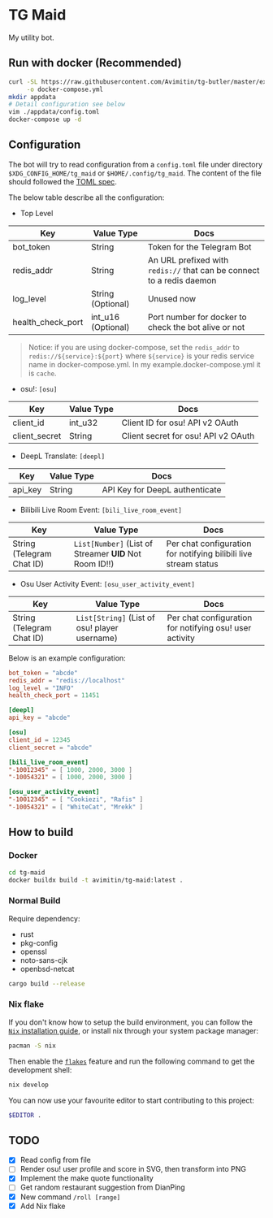 # TG Maid

My utility bot.

## Run with docker (Recommended)

```bash
curl -SL https://raw.githubusercontent.com/Avimitin/tg-butler/master/example.docker-compose.yml \
     -o docker-compose.yml
mkdir appdata
# Detail configuration see below
vim ./appdata/config.toml
docker-compose up -d
```

## Configuration

The bot will try to read configuration from a `config.toml` file under directory
`$XDG_CONFIG_HOME/tg_maid` or `$HOME/.config/tg_maid`. The content of the file
should followed the [TOML spec](https://toml.io/en/).

The below table describe all the configuration:

- Top Level

| Key               | Value Type         | Docs                                                                  |
|-------------------|--------------------|-----------------------------------------------------------------------|
| bot_token         | String             | Token for the Telegram Bot                                            |
| redis_addr        | String             | An URL prefixed with `redis://` that can be connect to a redis daemon |
| log_level         | String (Optional)  | Unused now                                                            |
| health_check_port | int_u16 (Optional) | Port number for docker to check the bot alive or not                  |

> Notice: if you are using docker-compose, set the `redis_addr` to `redis://${service}:${port}` where `${service}`
> is your redis service name in docker-compose.yml. In my example.docker-compose.yml it is `cache`.

- osu!: `[osu]`

| Key           | Value Type | Docs                                |
|---------------|------------|-------------------------------------|
| client_id     | int_u32    | Client ID for osu! API v2 OAuth     |
| client_secret | String     | Client secret for osu! API v2 OAuth |

- DeepL Translate: `[deepl]`

| Key     | Value Type | Docs                           |
|---------|------------|--------------------------------|
| api_key | String     | API Key for DeepL authenticate |

- Bilibili Live Room Event: `[bili_live_room_event]`

| Key                       | Value Type                                              | Docs                                                             |
|---------------------------|---------------------------------------------------------|------------------------------------------------------------------|
| String (Telegram Chat ID) | `List[Number]` (List of Streamer **UID** Not Room ID!!) | Per chat configuration for notifying bilibili live stream status |


- Osu User Activity Event: `[osu_user_activity_event]`

| Key                       | Value Type                                    | Docs                                                    |
|---------------------------|-----------------------------------------------|---------------------------------------------------------|
| String (Telegram Chat ID) | `List[String]` (List of osu! player username) | Per chat configuration for notifying osu! user activity |

Below is an example configuration:

```toml
bot_token = "abcde"
redis_addr = "redis://localhost"
log_level = "INFO"
health_check_port = 11451

[deepl]
api_key = "abcde"

[osu]
client_id = 12345
client_secret = "abcde"

[bili_live_room_event]
"-10012345" = [ 1000, 2000, 3000 ]
"-10054321" = [ 1000, 2000, 3000 ]

[osu_user_activity_event]
"-10012345" = [ "Cookiezi", "Rafis" ]
"-10054321" = [ "WhiteCat", "Mrekk" ]
```

## How to build

### Docker

```bash
cd tg-maid
docker buildx build -t avimitin/tg-maid:latest .
```

### Normal Build

Require dependency:

  - rust
  - pkg-config
  - openssl
  - noto-sans-cjk
  - openbsd-netcat

```bash
cargo build --release
```

### Nix flake

If you don't know how to setup the build environment,
you can follow the [`Nix` installation guide](https://nixos.org/manual/nix/stable/installation/installing-binary.html),
or install nix through your system package manager:

```bash
pacman -S nix
```

Then enable the [`flakes`](https://nixos.wiki/wiki/Flakes#Enable_flakes) feature
and run the following command to get the development shell:

```bash
nix develop
```

You can now use your favourite editor to start contributing to this project:

```bash
$EDITOR .
```


## TODO

- [x] Read config from file
- [ ] Render osu! user profile and score in SVG, then transform into PNG
- [x] Implement the make quote functionality
- [ ] Get random restaurant suggestion from DianPing
- [x] New command `/roll [range]`
- [x] Add Nix flake
